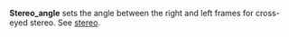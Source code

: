 **Stereo_angle** sets the angle between the right and left frames for
cross-eyed stereo. See [stereo](/index.php/Stereo "Stereo").
